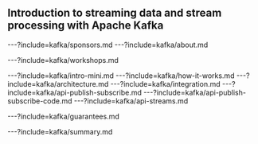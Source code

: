 
## Introduction to streaming data and stream processing with Apache Kafka



---?include=kafka/sponsors.md
---?include=kafka/about.md


---?include=kafka/workshops.md


---?include=kafka/intro-mini.md
---?include=kafka/how-it-works.md
---?include=kafka/architecture.md
---?include=kafka/integration.md
---?include=kafka/api-publish-subscribe.md
---?include=kafka/api-publish-subscribe-code.md
---?include=kafka/api-streams.md

---?include=kafka/guarantees.md

---?include=kafka/summary.md